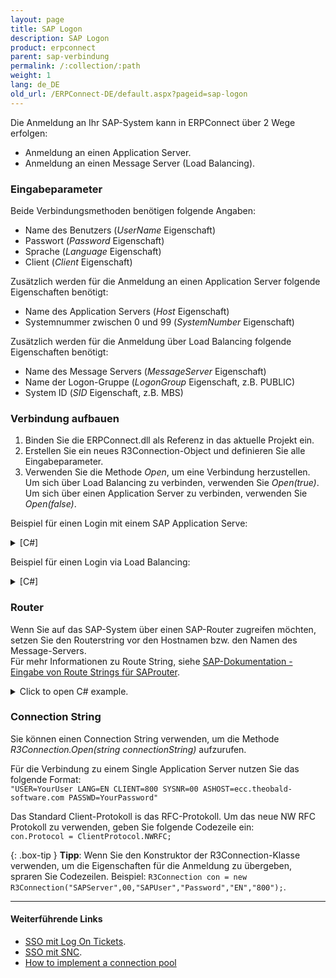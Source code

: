 ```yaml
---
layout: page
title: SAP Logon
description: SAP Logon
product: erpconnect
parent: sap-verbindung
permalink: /:collection/:path
weight: 1
lang: de_DE
old_url: /ERPConnect-DE/default.aspx?pageid=sap-logon
---
```


Die Anmeldung an Ihr SAP-System kann in ERPConnect über 2 Wege erfolgen:
- Anmeldung an einen Application Server.
- Anmeldung an einen Message Server (Load Balancing).

### Eingabeparameter

Beide Verbindungsmethoden benötigen folgende Angaben:

* Name des Benutzers (*UserName* Eigenschaft)
* Passwort (*Password* Eigenschaft)
* Sprache (*Language* Eigenschaft)
* Client (*Client* Eigenschaft)

Zusätzlich werden für die Anmeldung an einen Application Server folgende Eigenschaften benötigt:

* Name des Application Servers (*Host* Eigenschaft)
* Systemnummer zwischen 0 und 99 (*SystemNumber* Eigenschaft)

Zusätzlich werden für die Anmeldung über Load Balancing folgende Eigenschaften benötigt:

* Name des Message Servers (*MessageServer* Eigenschaft)
* Name der Logon-Gruppe (*LogonGroup* Eigenschaft, z.B. PUBLIC)
* System ID (*SID* Eigenschaft, z.B. MBS)

### Verbindung aufbauen

1. Binden Sie die ERPConnect.dll als Referenz in das aktuelle Projekt ein. 
2. Erstellen Sie ein neues R3Connection-Object und definieren Sie alle Eingabeparameter.
3. Verwenden Sie die Methode *Open*, um eine Verbindung herzustellen. <br>
Um sich über Load Balancing zu verbinden, verwenden Sie *Open(true)*. Um sich über einen Application Server zu verbinden, verwenden Sie *Open(false)*.

Beispiel für einen Login mit einem SAP Application Serve:

<details>
<summary> [C#] </summary>
{% highlight csharp %}
using(R3Connection con = new R3Connection())  
{   
    con.UserName = "erpconnect";  
    con.Password = "pass";  
    con.Language = "DE";  
    con.Client = "800";  
    con.Host = "hamlet";  
    con.SystemNumber = 11;  
    con.Open(false);
}
{% endhighlight %}
</details>


Beispiel für einen Login via Load Balancing:

<details>
<summary>[C#]</summary>
{% highlight csharp %}
using(R3Connection con = new R3Connection())
{  
    con.UserName = "erpconnect";  
    con.Password = "pass"; con.Language = "DE";  
    con.Client = "800";   
      con.Language = "DE";

    con.MessageServer = "hamlet";  
    con.LogonGroup = "PUBLIC";    
    con.SID = "EC5"; 
  
    con.Open(true);
}
{% endhighlight %}
</details>

### Router
Wenn Sie auf das SAP-System über einen SAP-Router zugreifen möchten, setzen Sie den Routerstring vor den Hostnamen bzw. den Namen des Message-Servers. <br>
Für mehr Informationen zu Route String, siehe [SAP-Dokumentation - Eingabe von Route Strings für SAProuter](https://help.sap.com/saphelp_erp60_sp/helpdata/de/4f/992df1446d11d189700000e8322d00/frameset.htm).

<details>
<summary>Click to open C# example.</summary>
{% highlight csharp %}
using(R3Connection con = new R3Connection())
{
    con.UserName = "erpconnect"; 
    con.Password = "pass"; 
    con.Language = "DE"; 
    con.Client = "800"; 
    con.Host = "/H/lear.theobald-software.com/H/" + "hamlet"; 
    con.SystemNumber = 11;  
    con.Protocol = ClientProtocol.NWRFC;   // Optional: If the NW RFC libraries are used.

    con.Open(false);
}
{% endhighlight %}
</details>

### Connection String

Sie können einen Connection String verwenden, um die Methode *R3Connection.Open(string connectionString)* aufzurufen.

Für die Verbindung zu einem Single Application Server nutzen Sie das folgende Format:<br> 
`"USER=YourUser LANG=EN CLIENT=800 SYSNR=00 ASHOST=ecc.theobald-software.com PASSWD=YourPassword"`

Das Standard Client-Protokoll is das RFC-Protokoll.
Um das neue NW RFC Protokoll zu verwenden, geben Sie folgende Codezeile ein: <br>
`con.Protocol = ClientProtocol.NWRFC;`

{: .box-tip }
**Tipp**:  Wenn Sie den Konstruktor der R3Connection-Klasse verwenden, um die Eigenschaften für die Anmeldung zu übergeben, spraren Sie Codezeilen. Beispiel: `R3Connection con = new R3Connection("SAPServer",00,"SAPUser","Password","EN","800");`. 


****
#### Weiterführende Links
- [SSO mit Log On Tickets](./sso-mit-logon-ticket).
- [SSO mit SNC](sso-mit-snc).
- [How to implement a connection pool](https://kb.theobald-software.com/erpconnect-samples/how-to-implement-a-connection-pool)
